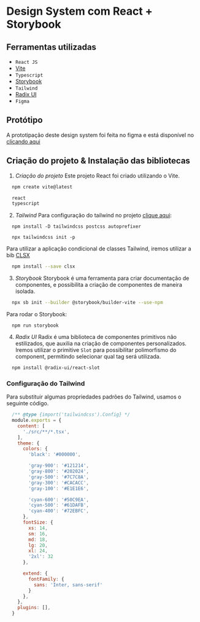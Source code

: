 # Design System com React + Storybook

## Ferramentas utilizadas
- `React JS`
- [Vite](https://vitejs.dev/)
- `Typescript`
- [Storybook](https://storybook.js.org/docs/react/get-started/install)
- `Tailwind`
- [Radix UI](https://www.radix-ui.com/)
- `Figma`

## Protótipo
A prototipação deste design system foi feita no figma e está disponível no [clicando aqui](https://www.figma.com/file/vVms0ZskRIU6yfCfIvKKF1/Ignite-Lab-Design-System)

## Criação do projeto & Instalação das bibliotecas

1. *Criação do projeto*
Este projeto React foi criado utilizando o Vite.
``` bash
  npm create vite@latest

  react
  typescript
```

2. *Tailwind*
Para configuração do tailwind no projeto [clique aqui](https://tailwindcss.com/docs/guides/vite):
```
  npm install -D tailwindcss postcss autoprefixer

  npx tailwindcss init -p
```

Para utilizar a aplicação condicional de classes Tailwind, iremos utilizar a bib [CLSX](https://www.npmjs.com/package/clsx)
``` bash
  npm install --save clsx
```

3. *Storybook*
Storybook é uma ferramenta para criar documentação de componentes, e possibilita a criação de componentes de maneira isolada.
``` bash
  npx sb init --builder @storybook/builder-vite --use-npm
```

Para rodar o Storybook:
```
  npm run storybook
```

4. *Radix UI*
Radix é uma biblioteca de componentes primitivos não estilizados, que auxilia na criação de componentes personalizados.
Iremos utilizar o primitive `Slot` para possibilitar polimorfismo do component, permitindo selecionar qual tag será utilizada.
``` bash
  npm install @radix-ui/react-slot
```

### Configuração do Tailwind
Para substituir algumas propriedades padrões do Tailwind, usamos o seguinte código.
```cjs title=tailwind.config.cjs
  /** @type {import('tailwindcss').Config} */
  module.exports = {
    content: [
      './src/**/*.tsx',
    ],
    theme: {
      colors: {
        'black': '#000000',

        'gray-900': '#121214',
        'gray-800': '#202024',
        'gray-500': '#7C7C8A',
        'gray-300': '#CACACC',
        'gray-100': '#E1E1E6',

        'cyan-600': '#50C9EA',
        'cyan-500': '#61DAFB',
        'cyan-400': '#72EBFC',
      },
      fontSize: {
        xs: 14,
        sm: 16,
        md: 18,
        lg: 20,
        xl: 24,
        '2xl': 32
      },

      extend: {
        fontFamily: {
          sans: 'Inter, sans-serif'
        }
      },
    },
    plugins: [],
  }
```